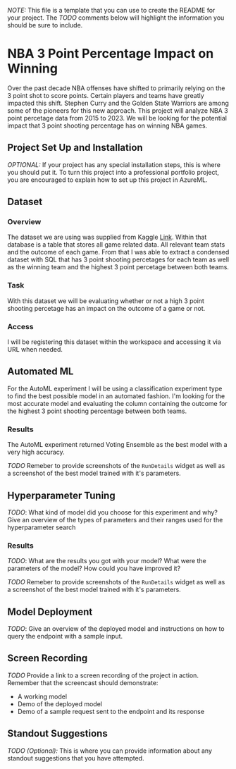 *NOTE:* This file is a template that you can use to create the README for your project. The *TODO* comments below will highlight the information you should be sure to include.

# NBA 3 Point Percentage Impact on Winning
Over the past decade NBA offenses have shifted to primarily relying on the 3 point shot to score points. Certain players and teams have greatly impacted this shift. Stephen Curry and the Golden State Warriors are among some of the pioneers for this new approach. This project will analyze NBA 3 point percetage data from 2015 to 2023. We will be looking for the potential impact that 3 point shooting percentage has on winning NBA games.

## Project Set Up and Installation
*OPTIONAL:* If your project has any special installation steps, this is where you should put it. To turn this project into a professional portfolio project, you are encouraged to explain how to set up this project in AzureML.

## Dataset

### Overview
The dataset we are using was supplied from Kaggle [Link](https://www.kaggle.com/datasets/wyattowalsh/basketball). Within that database is a table that stores all game related data. All relevant team stats and the outcome of each game. From that I was able to extract a condensed dataset with SQL that has 3 point shooting percetages for each team as well as the winning team and the highest 3 point percetage between both teams.

### Task
With this dataset we will be evaluating whether or not a high 3 point shooting percetage has an impact on the outcome of a game or not.

### Access
I will be registering this dataset within the workspace and accessing it via URL when needed.

## Automated ML
For the AutoML experiment I will be using a classification experiment type to find the best possible model in an automated fashion. I'm looking for the most accurate model and evaluating the column containing the outcome for the highest 3 point shooting percentage between both teams.

### Results
The AutoML experiment returned Voting Ensemble as the best model with a very high accuracy.

*TODO* Remeber to provide screenshots of the `RunDetails` widget as well as a screenshot of the best model trained with it's parameters.

## Hyperparameter Tuning
*TODO*: What kind of model did you choose for this experiment and why? Give an overview of the types of parameters and their ranges used for the hyperparameter search


### Results
*TODO*: What are the results you got with your model? What were the parameters of the model? How could you have improved it?

*TODO* Remeber to provide screenshots of the `RunDetails` widget as well as a screenshot of the best model trained with it's parameters.

## Model Deployment
*TODO*: Give an overview of the deployed model and instructions on how to query the endpoint with a sample input.

## Screen Recording
*TODO* Provide a link to a screen recording of the project in action. Remember that the screencast should demonstrate:
- A working model
- Demo of the deployed  model
- Demo of a sample request sent to the endpoint and its response

## Standout Suggestions
*TODO (Optional):* This is where you can provide information about any standout suggestions that you have attempted.
